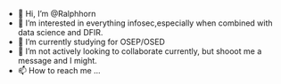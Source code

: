 - 👋 Hi, I’m @Ralphhorn
- 👀 I’m interested in everything infosec,especially when combined with data science and DFIR.
- 🌱 I’m currently studying for OSEP/OSED
- 💞️ I’m not actively looking to collaborate currently, but shooot me a message and I might.
-  📫 How to reach me ...

<!---
Ralphhorn/Ralphhorn is a ✨ special ✨ repository because its `README.md` (this file) appears on your GitHub profile.
You can click the Preview link to take a look at your changes.
--->
